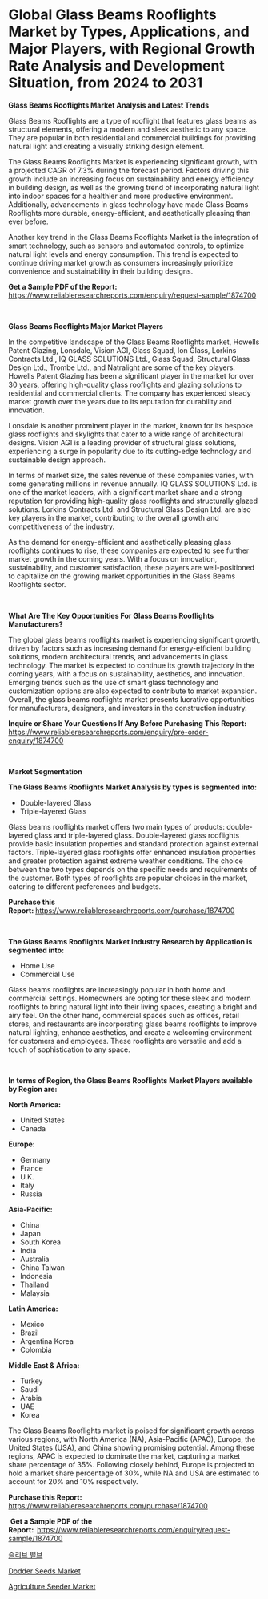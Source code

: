 <p><h1>Global Glass Beams Rooflights Market by Types, Applications, and Major Players, with Regional Growth Rate Analysis and Development Situation, from 2024 to 2031</h1></p><p><strong>Glass Beams Rooflights Market Analysis and Latest Trends</strong></p>
<p><p>Glass Beams Rooflights are a type of rooflight that features glass beams as structural elements, offering a modern and sleek aesthetic to any space. They are popular in both residential and commercial buildings for providing natural light and creating a visually striking design element.</p><p>The Glass Beams Rooflights Market is experiencing significant growth, with a projected CAGR of 7.3% during the forecast period. Factors driving this growth include an increasing focus on sustainability and energy efficiency in building design, as well as the growing trend of incorporating natural light into indoor spaces for a healthier and more productive environment. Additionally, advancements in glass technology have made Glass Beams Rooflights more durable, energy-efficient, and aesthetically pleasing than ever before.</p><p>Another key trend in the Glass Beams Rooflights Market is the integration of smart technology, such as sensors and automated controls, to optimize natural light levels and energy consumption. This trend is expected to continue driving market growth as consumers increasingly prioritize convenience and sustainability in their building designs.</p></p>
<p><strong>Get a Sample PDF of the Report:&nbsp;</strong> <a href="https://www.reliableresearchreports.com/enquiry/request-sample/1874700">https://www.reliableresearchreports.com/enquiry/request-sample/1874700</a></p>
<p>&nbsp;</p>
<p><strong>Glass Beams Rooflights Major Market Players</strong></p>
<p><p>In the competitive landscape of the Glass Beams Rooflights market, Howells Patent Glazing, Lonsdale, Vision AGI, Glass Squad, Ion Glass, Lorkins Contracts Ltd., IQ GLASS SOLUTIONS Ltd., Glass Squad, Structural Glass Design Ltd., Trombe Ltd., and Natralight are some of the key players. Howells Patent Glazing has been a significant player in the market for over 30 years, offering high-quality glass rooflights and glazing solutions to residential and commercial clients. The company has experienced steady market growth over the years due to its reputation for durability and innovation.</p><p>Lonsdale is another prominent player in the market, known for its bespoke glass rooflights and skylights that cater to a wide range of architectural designs. Vision AGI is a leading provider of structural glass solutions, experiencing a surge in popularity due to its cutting-edge technology and sustainable design approach.</p><p>In terms of market size, the sales revenue of these companies varies, with some generating millions in revenue annually. IQ GLASS SOLUTIONS Ltd. is one of the market leaders, with a significant market share and a strong reputation for providing high-quality glass rooflights and structurally glazed solutions. Lorkins Contracts Ltd. and Structural Glass Design Ltd. are also key players in the market, contributing to the overall growth and competitiveness of the industry.</p><p>As the demand for energy-efficient and aesthetically pleasing glass rooflights continues to rise, these companies are expected to see further market growth in the coming years. With a focus on innovation, sustainability, and customer satisfaction, these players are well-positioned to capitalize on the growing market opportunities in the Glass Beams Rooflights sector.</p></p>
<p>&nbsp;</p>
<p><strong>What Are The Key Opportunities For Glass Beams Rooflights Manufacturers?</strong></p>
<p><p>The global glass beams rooflights market is experiencing significant growth, driven by factors such as increasing demand for energy-efficient building solutions, modern architectural trends, and advancements in glass technology. The market is expected to continue its growth trajectory in the coming years, with a focus on sustainability, aesthetics, and innovation. Emerging trends such as the use of smart glass technology and customization options are also expected to contribute to market expansion. Overall, the glass beams rooflights market presents lucrative opportunities for manufacturers, designers, and investors in the construction industry.</p></p>
<p><strong>Inquire or Share Your Questions If Any Before Purchasing This Report:</strong> <a href="https://www.reliableresearchreports.com/enquiry/pre-order-enquiry/1874700">https://www.reliableresearchreports.com/enquiry/pre-order-enquiry/1874700</a></p>
<p>&nbsp;</p>
<p><strong>Market Segmentation</strong></p>
<p><strong>The Glass Beams Rooflights Market Analysis by types is segmented into:</strong></p>
<p><ul><li>Double-layered Glass</li><li>Triple-layered Glass</li></ul></p>
<p><p>Glass beams rooflights market offers two main types of products: double-layered glass and triple-layered glass. Double-layered glass rooflights provide basic insulation properties and standard protection against external factors. Triple-layered glass rooflights offer enhanced insulation properties and greater protection against extreme weather conditions. The choice between the two types depends on the specific needs and requirements of the customer. Both types of rooflights are popular choices in the market, catering to different preferences and budgets.</p></p>
<p><strong>Purchase this Report:&nbsp;</strong><a href="https://www.reliableresearchreports.com/purchase/1874700">https://www.reliableresearchreports.com/purchase/1874700</a></p>
<p>&nbsp;</p>
<p><strong>The Glass Beams Rooflights Market Industry Research by Application is segmented into:</strong></p>
<p><ul><li>Home Use</li><li>Commercial Use</li></ul></p>
<p><p>Glass beams rooflights are increasingly popular in both home and commercial settings. Homeowners are opting for these sleek and modern rooflights to bring natural light into their living spaces, creating a bright and airy feel. On the other hand, commercial spaces such as offices, retail stores, and restaurants are incorporating glass beams rooflights to improve natural lighting, enhance aesthetics, and create a welcoming environment for customers and employees. These rooflights are versatile and add a touch of sophistication to any space.</p></p>
<p>&nbsp;</p>
<p><strong>In terms of Region, the Glass Beams Rooflights Market Players available by Region are:</strong></p>
<p>
    <p> <strong> North America: </strong>
        <ul>
            <li>United States</li>
            <li>Canada</li>
        </ul>
        </p> 
    <p> <strong> Europe: </strong>
        <ul>
            <li>Germany</li>
            <li>France</li>
            <li>U.K.</li>
            <li>Italy</li>
            <li>Russia</li>
        </ul>
        </p> 
    <p> <strong> Asia-Pacific: </strong>
        <ul>
            <li>China</li>
            <li>Japan</li>
            <li>South Korea</li>
            <li>India</li>
            <li>Australia</li>
            <li>China Taiwan</li>
            <li>Indonesia</li>
            <li>Thailand</li>
            <li>Malaysia</li>
        </ul>
        </p> 
    <p> <strong> Latin America: </strong>
        <ul>
            <li>Mexico</li>
            <li>Brazil</li>
            <li>Argentina Korea</li>
            <li>Colombia</li>
        </ul>
        </p> 
    <p> <strong> Middle East & Africa: </strong>
        <ul>
            <li>Turkey</li>
            <li>Saudi</li>
            <li>Arabia</li>
            <li>UAE</li>
            <li>Korea</li>
        </ul>
    </p>
    </p>
<p><p>The Glass Beams Rooflights market is poised for significant growth across various regions, with North America (NA), Asia-Pacific (APAC), Europe, the United States (USA), and China showing promising potential. Among these regions, APAC is expected to dominate the market, capturing a market share percentage of 35%. Following closely behind, Europe is projected to hold a market share percentage of 30%, while NA and USA are estimated to account for 20% and 10% respectively.</p></p>
<p><strong>Purchase this Report: </strong><a href="https://www.reliableresearchreports.com/purchase/1874700">https://www.reliableresearchreports.com/purchase/1874700</a></p>
<p>&nbsp;<strong>Get a Sample PDF of the Report:&nbsp;&nbsp;</strong><a href="https://www.reliableresearchreports.com/enquiry/request-sample/1874700">https://www.reliableresearchreports.com/enquiry/request-sample/1874700</a></p>
<p><strong></strong></p>
<p><p><a href="https://github.com/PercyHagernes9778/Market-Research-Report-List-1/blob/main/20266267540.md">슬리브 밸브</a></p><p><a href="https://issuu.com/reportprime-2/docs/dodder-seeds-market-size-2030.pptx">Dodder Seeds Market</a></p><p><a href="https://issuu.com/reportprime-2/docs/agriculture-seeder-market-size-2030.pptx">Agriculture Seeder Market</a></p></p>